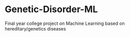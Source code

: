 # Genetic-Disorder-ML
Final year college project on Machine Learning based on hereditary/genetics diseases
